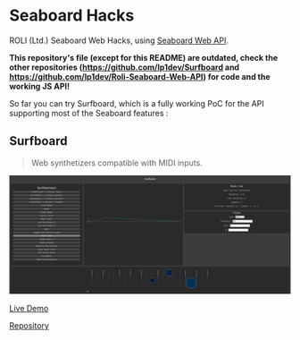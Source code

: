 # Seaboard Hacks

ROLI (Ltd.) Seaboard Web Hacks, using [Seaboard Web API](https://github.com/lp1dev/Roli-Seaboard-Web-API).

**This repository's file (except for this README) are outdated, check the other repositories (https://github.com/lp1dev/Surfboard and https://github.com/lp1dev/Roli-Seaboard-Web-API) for code and the working JS API!**

So far you can try Surfboard, which is a fully working PoC for the API supporting most of the Seaboard features :

## Surfboard

> Web synthetizers compatible with MIDI inputs.

![screen](https://github.com/lp1dev/Surfboard/raw/master/screens/screen1.png?raw=true)

[Live Demo](https://lp1dev.github.io/Surfboard/)

[Repository](https://github.com/lp1dev/Surfboard)


